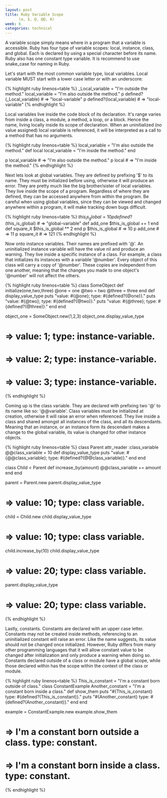 ```yaml
---
layout: post
title: Ruby Variable Scope
      (a, $, @, @@, A)
week: 6
categories: technical
---
```

A variable scope simply means where in a program that a variable is accessible. Ruby has four type of variable scopes: local, instance, class, and global. Each is declared by using a special character before its name. Ruby also has one constant type variable. It is recommend to use snake_case for naming in Ruby.

Let's start with the most common variable type, local variables. Local variable MUST start with a lower case letter or with an underscore:

{% highlight ruby linenos=table %}
_Local_variable = "I'm outside the method."
local_variable = "I'm also outside the method."
p defined?(_Local_variable) # => "local-variable"
p defined?(local_variable)  # => "local-variable"
{% endhighlight %}

Local variables live inside the code block of its declaration. It's range varies from inside a class, a module, a method, a loop, or a block. Hence the name, living locally inside its scope of declaration. When an uninitialized (no value assigned) local variable is referenced, it will be interpreted as a call to a method that has no arguments.

{% highlight ruby linenos=table %}
local_variable = "I'm also outside the method."
def local
  local_variable = "I'm inside the method."
end

p local_variable  # => "I'm also outside the method."
p local           # => "I'm inside the method."
{% endhighlight %}

Next lets look at global variables. They are defined by prefixing '$' to its name. They must be initialized before using, otherwise it will produce an error. They are pretty much like the big brother/sister of local variables. They live inside the scope of a program. Regardless of where they are defined, they can be accessed anywhere from within the program. Be careful when using global variables, since they can be viewed and changed anywhere within a program, it will make tracking down bugs difficult.

{% highlight ruby linenos=table %}
$this_is_global = 10
p defined?($this_is_global) # => "global-variable"
def add_one
  $this_is_global += 1
end
def square_it
  $this_is_global ** 2
end
p $this_is_global # => 10
p add_one         # => 11
p square_it       # => 121
{% endhighlight %}

Now onto instance variables. Their names are prefixed with '@'. An uninitialized instance variable will have the value nil and produce an warning. They live inside a specific instance of a class. For example, a class that initializes its instances with a variable '@number'. Every object of this class will carry a copy of '@number'. These copies are independent from one another, meaning that the changes you made to one object's '@number' will not affect the others.

{% highlight ruby linenos=table %}
class SomeObject
  def initialize(one,two,three)
    @one = one
    @two = two
    @three = three
  end
  def display_value_type
    puts "value: #{@one}; type: #{defined?(@one)}."
    puts "value: #{@two}; type: #{defined?(@two)}."
    puts "value: #{@three}; type: #{defined?(@three)}."
  end
end

object_one = SomeObject.new(1,2,3)
object_one.display_value_type
# => value: 1; type: instance-variable.
# => value: 2; type: instance-variable.
# => value: 3; type: instance-variable.
{% endhighlight %}

Coming up is the class variable. They are declared with prefixing two '@' to its name like so: '@@variable'. Class variables must be initialized at creation, otherwise it will raise an error when referenced. They live inside a class and shared amongst all instances of the class, and all its descendants. Meaning that an instance, or an instance form its descendant makes a change to the global variable, its value is changed for other instance objects.

{% highlight ruby linenos=table %}
class Parent
  attr_reader :class_variable
  @@class_variable = 10
  def display_value_type
    puts "value: #{@@class_variable}; type: #{defined?(@@class_variable)}."
  end
end

class Child < Parent
  def increase_by(amount)
    @@class_variable += amount
  end
end

parent = Parent.new
parent.display_value_type
# => value: 10; type: class variable.
child = Child.new
child.display_value_type
# => value: 10; type: class variable.
child.increase_by(10)
child.display_value_type
# => value: 20; type: class variable.
parent.display_value_type
# => value: 20; type: class variable.
{% endhighlight %}

Lastly, constants. Constants are declared with an upper case letter. Constants may not be created inside methods, referencing to an uninitialized constant will raise an error. Like the name suggests, its value should not be changed once initialized. However, Ruby differs from many other programming languages that it will allow constant value to be changed after initialization and only produce a warning when doing so. Constants declared outside of a class or module have a global scope, while those declared within has the scope within the context of the class or module.

{% highlight ruby linenos=table %}
This_is_constant = "I'm a constant born outside of class."
class ConstantExample
  Another_constant = "I'm a constant born inside a class."
  def show_them
    puts "#{This_is_constant} type: #{defined?(This_is_constant)}."
    puts "#{Another_constant} type: #{defined?(Another_constant)}."
  end
end

example = ConstantExample.new
example.show_them
# => I'm a constant born outside a class. type: constant.
# => I'm a constant born inside a class. type: constant.
{% endhighlight %}